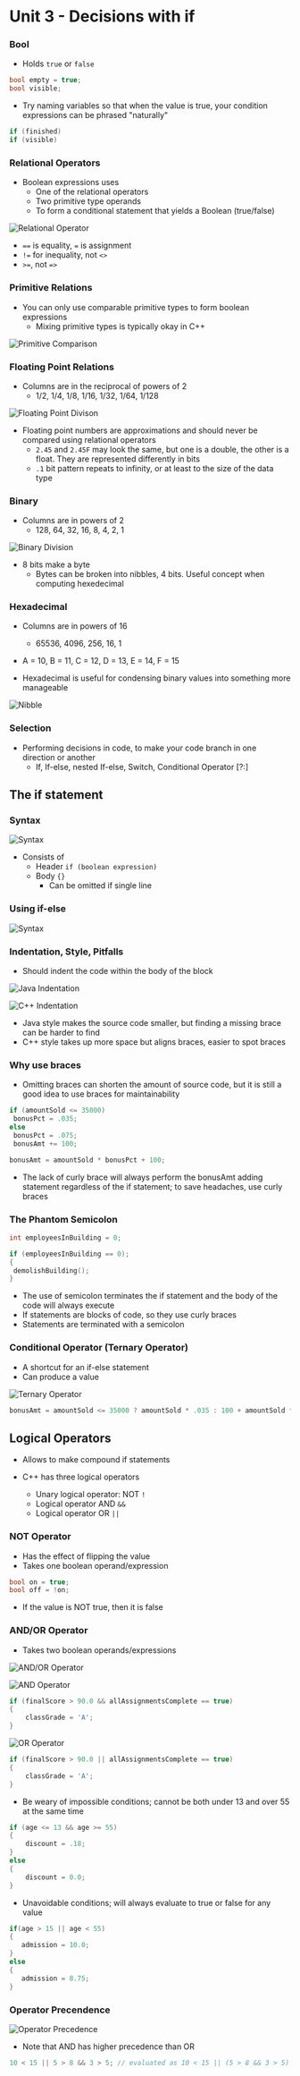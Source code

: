 # Unit 3 - Decisions with if

### Bool

* Holds ```true``` or ```false```

```cpp
bool empty = true;
bool visible;
```

* Try naming variables so that when the value is true, your condition expressions can be phrased "naturally"

```cpp
if (finished)
if (visible)
```

### Relational Operators

* Boolean expressions uses
  * One of the relational operators
  * Two primitive type operands
  * To form a conditional statement that yields a Boolean (true/false)

![Relational Operator](relationalOperator.PNG)

* ```==``` is equality, ```=``` is assignment
* ```!=``` for inequality, not ```<>```
* ```>=```, not ```=>```

### Primitive Relations

* You can only use comparable primitive types to form boolean expressions
  * Mixing primitive types is typically okay in C++

![Primitive Comparison](primitiveComparison.PNG)

### Floating Point Relations

* Columns are in the reciprocal of powers of 2
  * 1/2, 1/4, 1/8, 1/16, 1/32, 1/64, 1/128

![Floating Point Divison](floatingDivision.PNG)

* Floating point numbers are approximations and should never be compared using relational operators
  * ```2.45``` and ```2.45F``` may look the same, but one is a double, the other is a float. They are represented differently in bits
  * ```.1``` bit pattern repeats to infinity, or at least to the size of the data type

### Binary

* Columns are in powers of 2
  * 128, 64, 32, 16, 8, 4, 2, 1

![Binary Division](binaryDivision.PNG)

* 8 bits make a byte
  * Bytes can be broken into nibbles, 4 bits. Useful concept when computing hexedecimal

### Hexadecimal

* Columns are in powers of 16
  * 65536, 4096, 256, 16, 1

* A = 10, B = 11, C = 12, D = 13, E = 14, F = 15

* Hexadecimal is useful for condensing binary values into something more manageable

![Nibble](nibble.PNG)

### Selection

* Performing decisions in code, to make your code branch in one direction or another
  * If, If-else, nested If-else, Switch, Conditional Operator [?:]

## The if statement

### Syntax

![Syntax](syntax.PNG)

* Consists of
  * Header ```if (boolean expression)```
  * Body ```{}```
    * Can be omitted if single line

### Using if-else

![Syntax](syntax2.PNG)

### Indentation, Style, Pitfalls

* Should indent the code within the body of the block

![Java Indentation](javaIndentation.PNG)

![C++ Indentation](cppIndentation.PNG)

* Java style makes the source code smaller, but finding a missing brace can be harder to find
* C++ style takes up more space but aligns braces, easier to spot braces

### Why use braces

* Omitting braces can shorten the amount of source code, but it is still a good idea to use braces for maintainability

```cpp
if (amountSold <= 35000)
 bonusPct = .035;
else
 bonusPct = .075;
 bonusAmt += 100;

bonusAmt = amountSold * bonusPct + 100;
```

* The lack of curly brace will always perform the bonusAmt adding statement regardless of the if statement; to save headaches, use curly braces

### The Phantom Semicolon

```cpp
int employeesInBuilding = 0;

if (employeesInBuilding == 0); 
{
 demolishBuilding();
}
```

* The use of semicolon terminates the if statement and the body of the code will always execute
* If statements are blocks of code, so they use curly braces
* Statements are terminated with a semicolon

### Conditional Operator (Ternary Operator)

* A shortcut for an if-else statement
* Can produce a value

![Ternary Operator](ternary.PNG)

```cpp
bonusAmt = amountSold <= 35000 ? amountSold * .035 : 100 + amountSold * .075;
```

## Logical Operators

* Allows to make compound if statements

* C++ has three logical operators
  * Unary logical operator: NOT ```!```
  * Logical operator AND ```&&```
  * Logical operator OR ```||```

### NOT Operator

* Has the effect of flipping the value
* Takes one boolean operand/expression

```cpp
bool on = true;
bool off = !on;
```

* If the value is NOT true, then it is false

### AND/OR Operator

* Takes two boolean operands/expressions

![AND/OR Operator](boolOperator.PNG)

![AND Operator](andOperator.PNG)

```cpp
if (finalScore > 90.0 && allAssignmentsComplete == true) 
{
    classGrade = 'A';
}
```

![OR Operator](orOperator.PNG)

```cpp
if (finalScore > 90.0 || allAssignmentsComplete == true) 
{
    classGrade = 'A';
}
```

* Be weary of impossible conditions; cannot be both under 13 and over 55 at the same time

```cpp
if (age <= 13 && age >= 55) 
{
    discount = .18;
}
else
{
    discount = 0.0;
}
```

* Unavoidable conditions; will always evaluate to true or false for any value

```cpp
if(age > 15 || age < 55)
{
   admission = 10.0;
}
else
{
   admission = 8.75;
}
```

### Operator Precendence

![Operator Precedence](operatorPrecedence.PNG)

* Note that AND has higher precedence than OR

```cpp
10 < 15 || 5 > 8 && 3 > 5; // evaluated as 10 < 15 || (5 > 8 && 3 > 5) which is true
```

